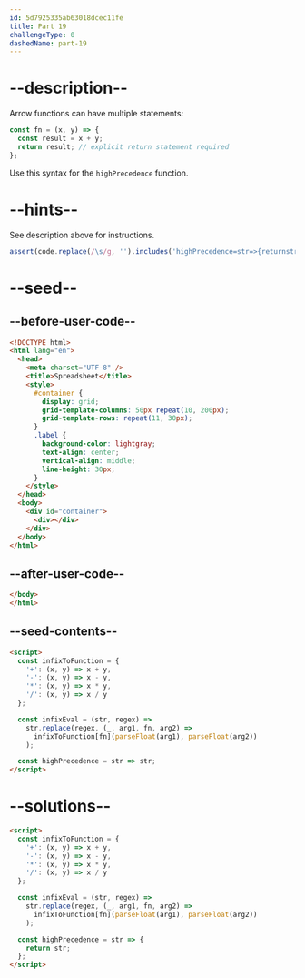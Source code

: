 ```yaml
---
id: 5d7925335ab63018dcec11fe
title: Part 19
challengeType: 0
dashedName: part-19
---
```


# --description--

Arrow functions can have multiple statements:

```js
const fn = (x, y) => {
  const result = x + y;
  return result; // explicit return statement required
};
```

Use this syntax for the `highPrecedence` function.

# --hints--

See description above for instructions.

```js
assert(code.replace(/\s/g, '').includes('highPrecedence=str=>{returnstr'));
```

# --seed--

## --before-user-code--

```html
<!DOCTYPE html>
<html lang="en">
  <head>
    <meta charset="UTF-8" />
    <title>Spreadsheet</title>
    <style>
      #container {
        display: grid;
        grid-template-columns: 50px repeat(10, 200px);
        grid-template-rows: repeat(11, 30px);
      }
      .label {
        background-color: lightgray;
        text-align: center;
        vertical-align: middle;
        line-height: 30px;
      }
    </style>
  </head>
  <body>
    <div id="container">
      <div></div>
    </div>
  </body>
</html>
```

## --after-user-code--

```html
</body>
</html>
```

## --seed-contents--

```html
<script>
  const infixToFunction = {
    '+': (x, y) => x + y,
    '-': (x, y) => x - y,
    '*': (x, y) => x * y,
    '/': (x, y) => x / y
  };

  const infixEval = (str, regex) =>
    str.replace(regex, (_, arg1, fn, arg2) =>
      infixToFunction[fn](parseFloat(arg1), parseFloat(arg2))
    );

  const highPrecedence = str => str;
</script>
```

# --solutions--

```html
<script>
  const infixToFunction = {
    '+': (x, y) => x + y,
    '-': (x, y) => x - y,
    '*': (x, y) => x * y,
    '/': (x, y) => x / y
  };

  const infixEval = (str, regex) =>
    str.replace(regex, (_, arg1, fn, arg2) =>
      infixToFunction[fn](parseFloat(arg1), parseFloat(arg2))
    );

  const highPrecedence = str => {
    return str;
  };
</script>
```
